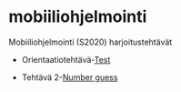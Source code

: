# mobiiliohjelmointi

Mobiiliohjelmointi (S2020) harjoitustehtävät

- Orientaatiotehtävä-[Test](/test/App.js)

- Tehtävä 2-[Number guess](/guess_number/App.js)
